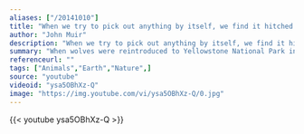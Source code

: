 ```yaml
---
aliases: ["/20141010"]
title: "When we try to pick out anything by itself, we find it hitched to everything else in the Universe."
author: "John Muir"
description: "When we try to pick out anything by itself, we find it hitched to everything else in the Universe. - John Muir quotes from GetInspired365.com"
summary: "When wolves were reintroduced to Yellowstone National Park in the United States after being absent nearly 70 years, the most remarkable 'trophic cascade' occurred. What is a trophic cascade and how exactly do wolves change rivers? George Monbiot explains in this movie remix"
referenceurl: ""
tags: ["Animals","Earth","Nature",]
source: "youtube"
videoid: "ysa5OBhXz-Q"
image: "https://img.youtube.com/vi/ysa5OBhXz-Q/0.jpg"
---
```


{{< youtube ysa5OBhXz-Q >}}
